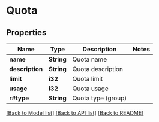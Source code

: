 # Quota

## Properties

Name | Type | Description | Notes
------------ | ------------- | ------------- | -------------
**name** | **String** | Quota name | 
**description** | **String** | Quota description | 
**limit** | **i32** | Quota limit | 
**usage** | **i32** | Quota usage | 
**r#type** | **String** | Quota type (group) | 

[[Back to Model list]](../README.md#documentation-for-models) [[Back to API list]](../README.md#documentation-for-api-endpoints) [[Back to README]](../README.md)


